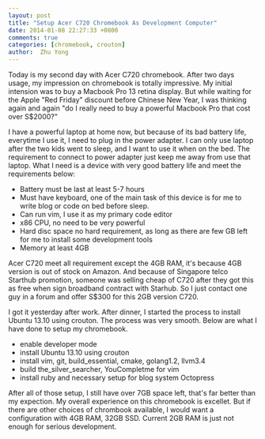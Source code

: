 ```yaml
---
layout: post
title: "Setup Acer C720 Chromebook As Development Computer"
date: 2014-01-08 22:27:33 +0800
comments: true
categories: [chromebook, crouton]
author:  Zhu Yong
---
```


Today is my second day with Acer C720 chromebook. After two days usage, my impression on chromebook is totally impressive. My initial intension was to buy a Macbook Pro 13 retina display. But while waiting for the Apple "Red Friday" discount before Chinese New Year, I was thinking again and again "do I really need to buy a powerful Macbook Pro that cost over S$2000?"

I have a powerful laptop at home now, but because of its bad battery life, everytime I use it, I need to plug in the power adapter. I can only use laptop after the two kids went to sleep, and I want to use it when on the bed.  The requirement to connect to power adapter just keep me away from use that laptop. What I need is a device with very good battery life and meet the requirements below:

* Battery must be last at least 5-7 hours
* Must have keyboard, one of the main task of this device is for me to write blog or code on bed before sleep.
* Can run vim, I use it as my primary code editor
* x86 CPU, no need to be very powerful
* Hard disc space no hard requirement, as long as there are few GB left for me to install some development tools
* Memory at least 4GB

Acer C720 meet all requirement except the 4GB RAM, it's because 4GB version is out of stock on Amazon. And because of Singapore telco Starthub promotion, someone was selling cheap of C720 after they got this as free when sign broadband contract with Starhub. So I just contact one guy in a forum and offer S$300 for this 2GB version C720.

I got it yesterday after work. After dinner, I started the process to install Ubuntu 13.10 using crouton. The process was very smooth. Below are what I have done to setup my chromebook.

* enable developer mode
* install Ubuntu 13.10 using crouton
* install vim, git, build_essential, cmake, golang1.2, llvm3.4
* build the_silver_searcher, YouCompletme for vim
* install ruby and necessary setup for blog system Octopress

After all of those setup, I still have over 7GB space left, that's far better than my expection. My overall experience on this chromebook is excellet. But if there are other choices of chrombook available, I would want a configuration with 4GB RAM, 32GB SSD. Current 2GB RAM is just not enough for serious development.
